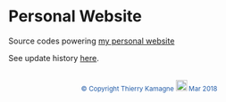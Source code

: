 # Personal Website

Source codes powering [my personal website](https://tkamag.github.io/)

See update history [here](./site-log.md).
<br><br>
<p align="center">
<span style="color:#1d58a6"><sup> &copy; Copyright Thierry Kamagne <img src="https://cdn3.iconfinder.com/data/icons/coffee-11/500/Coffee_brain-512.png" width="20" height="auto" /> Mar 2018 </sup></span>
</p>
